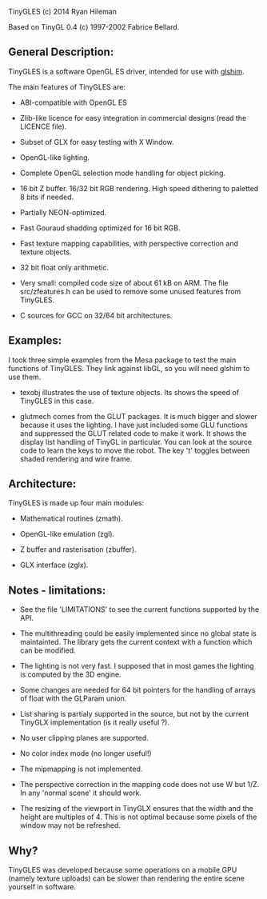 TinyGLES (c) 2014 Ryan Hileman

Based on TinyGL 0.4 (c) 1997-2002 Fabrice Bellard.

General Description:
--------------------

TinyGLES is a software OpenGL ES driver, intended for use
with [glshim](https://github.com/lunixbochs/glshim).

The main features of TinyGLES are:

- ABI-compatible with OpenGL ES

- Zlib-like licence for easy integration in commercial designs (read
the LICENCE file).

- Subset of GLX for easy testing with X Window.

- OpenGL-like lighting.

- Complete OpenGL selection mode handling for object picking.

- 16 bit Z buffer. 16/32 bit RGB rendering. High speed dithering to
paletted 8 bits if needed.

- Partially NEON-optimized.

- Fast Gouraud shadding optimized for 16 bit RGB.

- Fast texture mapping capabilities, with perspective correction and
texture objects.

- 32 bit float only arithmetic.

- Very small: compiled code size of about 61 kB on ARM. The file
  src/zfeatures.h can be used to remove some unused features from
  TinyGLES.

- C sources for GCC on 32/64 bit architectures.

Examples:
---------

I took three simple examples from the Mesa package to test the main
functions of TinyGLES. They link against libGL, so you will need
glshim to use them.

- texobj illustrates the use of texture objects. Its shows the speed
of TinyGLES in this case.

- glutmech comes from the GLUT packages. It is much bigger and slower
because it uses the lighting. I have just included some GLU
functions and suppressed the GLUT related code to make it work. It
shows the display list handling of TinyGL in particular. You can look
at the source code to learn the keys to move the robot. The key 't'
toggles between shaded rendering and wire frame.

Architecture:
-------------

TinyGLES is made up four main modules:

- Mathematical routines (zmath).

- OpenGL-like emulation (zgl).

- Z buffer and rasterisation (zbuffer).

- GLX interface (zglx).

Notes - limitations:
--------------------

- See the file 'LIMITATIONS' to see the current functions supported by the API.

- The multithreading could be easily implemented since no global state
is maintainted. The library gets the current context with a function
which can be modified.

- The lighting is not very fast. I supposed that in most games the
lighting is computed by the 3D engine.

- Some changes are needed for 64 bit pointers for the handling of
arrays of float with the GLParam union.

- List sharing is partialy supported in the source, but not by the
current TinyGLX implementation (is it really useful ?).

- No user clipping planes are supported.

- No color index mode (no longer useful!)

- The mipmapping is not implemented.

- The perspective correction in the mapping code does not use W but
1/Z. In any 'normal scene' it should work.

- The resizing of the viewport in TinyGLX ensures that the width and
the height are multiples of 4. This is not optimal because some pixels
of the window may not be refreshed.

Why?
-----

TinyGLES was developed because some operations on a mobile GPU (namely
texture uploads) can be slower than rendering the entire scene yourself
in software.
